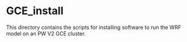 # GCE_install

This directory contains the scripts for installing software
to run the WRF model on an PW V2 GCE cluster.
